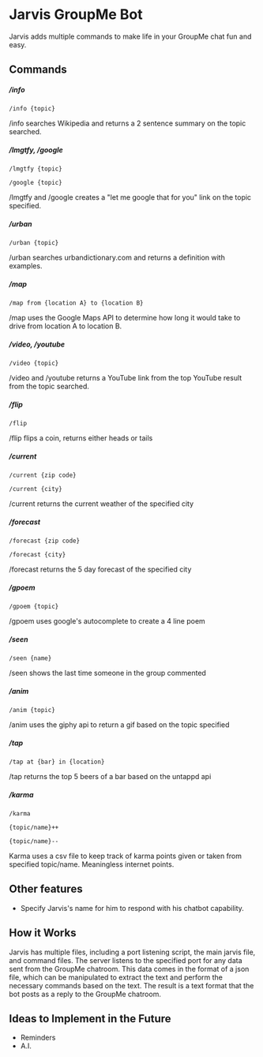 # Jarvis GroupMe Bot
Jarvis adds multiple commands to make life in your GroupMe chat fun and easy.

## Commands
##### /info

    /info {topic}

/info searches Wikipedia and returns a 2 sentence summary on the topic searched.

##### /lmgtfy, /google

    /lmgtfy {topic}
    
    /google {topic}

/lmgtfy and /google creates a "let me google that for you" link on the topic specified.

##### /urban
    
    /urban {topic}
    
/urban searches urbandictionary.com and returns a definition with examples.

##### /map

    /map from {location A} to {location B}
    
/map uses the Google Maps API to determine how long it would take to drive from location A to location B.

##### /video, /youtube

    /video {topic}
    
/video and /youtube returns a YouTube link from the top YouTube result from the topic searched.

##### /flip

    /flip
    
/flip flips a coin, returns either heads or tails

##### /current

```/current {zip code}```
    
```/current {city}```
    
/current returns the current weather of the specified city
    
##### /forecast

    /forecast {zip code}
    
    /forecast {city}
    
/forecast returns the 5 day forecast of the specified city
    
##### /gpoem

    /gpoem {topic}

/gpoem uses google's autocomplete to create a 4 line poem
    
##### /seen

    /seen {name}

/seen shows the last time someone in the group commented

##### /anim

    /anim {topic}

/anim uses the giphy api to return a gif based on the topic specified
    
##### /tap

    /tap at {bar} in {location}

/tap returns the top 5 beers of a bar based on the untappd api
   
##### /karma

    /karma

    {topic/name}++

    {topic/name}--

Karma uses a csv file to keep track of karma points given or taken from specified topic/name. Meaningless internet points.
   
## Other features

* Specify Jarvis's name for him to respond with his chatbot capability.

## How it Works
Jarvis has multiple files, including a port listening script, the main jarvis file, and command files. The server listens to the specified port for any data sent from the GroupMe chatroom. This data comes in the format of a json file, which can be manipulated to extract the text and perform the necessary commands based on the text. The result is a text format that the bot posts as a reply to the GroupMe chatroom.

## Ideas to Implement in the Future

* Reminders
* A.I.
